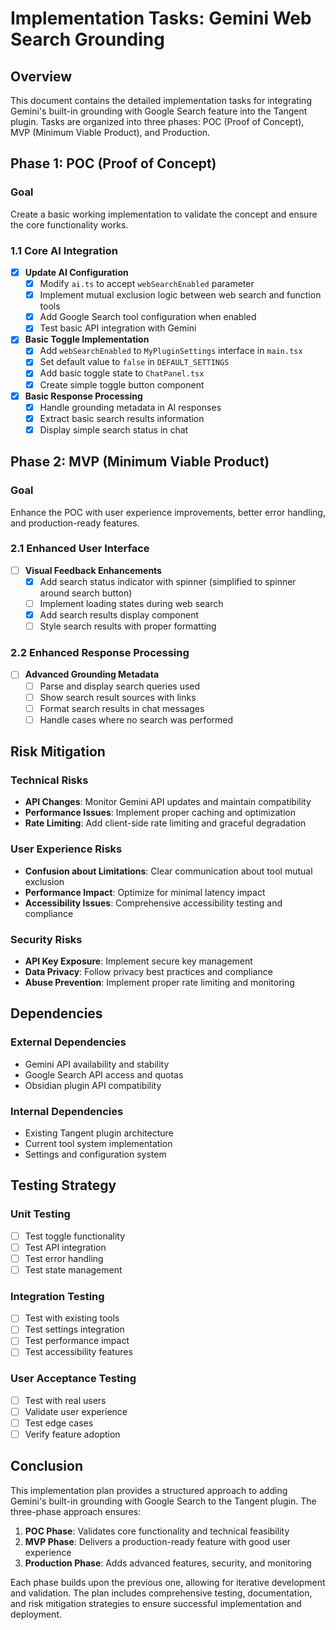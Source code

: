 # Implementation Tasks: Gemini Web Search Grounding

## Overview
This document contains the detailed implementation tasks for integrating Gemini's built-in grounding with Google Search feature into the Tangent plugin. Tasks are organized into three phases: POC (Proof of Concept), MVP (Minimum Viable Product), and Production.

## Phase 1: POC (Proof of Concept)

### Goal
Create a basic working implementation to validate the concept and ensure the core functionality works.

### 1.1 Core AI Integration
- [X] **Update AI Configuration**
  - [X] Modify `ai.ts` to accept `webSearchEnabled` parameter
  - [X] Implement mutual exclusion logic between web search and function tools
  - [X] Add Google Search tool configuration when enabled
  - [X] Test basic API integration with Gemini

- [X] **Basic Toggle Implementation**
  - [X] Add `webSearchEnabled` to `MyPluginSettings` interface in `main.tsx`
  - [X] Set default value to `false` in `DEFAULT_SETTINGS`
  - [X] Add basic toggle state to `ChatPanel.tsx`
  - [X] Create simple toggle button component

- [X] **Basic Response Processing**
  - [X] Handle grounding metadata in AI responses
  - [X] Extract basic search results information
  - [X] Display simple search status in chat

## Phase 2: MVP (Minimum Viable Product)

### Goal
Enhance the POC with user experience improvements, better error handling, and production-ready features.

### 2.1 Enhanced User Interface

- [ ] **Visual Feedback Enhancements**
  - [X] Add search status indicator with spinner (simplified to spinner around search button)
  - [ ] Implement loading states during web search
  - [X] Add search results display component
  - [ ] Style search results with proper formatting

### 2.2 Enhanced Response Processing
- [ ] **Advanced Grounding Metadata**
  - [ ] Parse and display search queries used
  - [ ] Show search result sources with links
  - [ ] Format search results in chat messages
  - [ ] Handle cases where no search was performed

## Risk Mitigation

### Technical Risks
- **API Changes**: Monitor Gemini API updates and maintain compatibility
- **Performance Issues**: Implement proper caching and optimization
- **Rate Limiting**: Add client-side rate limiting and graceful degradation

### User Experience Risks
- **Confusion about Limitations**: Clear communication about tool mutual exclusion
- **Performance Impact**: Optimize for minimal latency impact
- **Accessibility Issues**: Comprehensive accessibility testing and compliance

### Security Risks
- **API Key Exposure**: Implement secure key management
- **Data Privacy**: Follow privacy best practices and compliance
- **Abuse Prevention**: Implement proper rate limiting and monitoring

## Dependencies

### External Dependencies
- Gemini API availability and stability
- Google Search API access and quotas
- Obsidian plugin API compatibility

### Internal Dependencies
- Existing Tangent plugin architecture
- Current tool system implementation
- Settings and configuration system

## Testing Strategy

### Unit Testing
- [ ] Test toggle functionality
- [ ] Test API integration
- [ ] Test error handling
- [ ] Test state management

### Integration Testing
- [ ] Test with existing tools
- [ ] Test settings integration
- [ ] Test performance impact
- [ ] Test accessibility features

### User Acceptance Testing
- [ ] Test with real users
- [ ] Validate user experience
- [ ] Test edge cases
- [ ] Verify feature adoption

## Conclusion

This implementation plan provides a structured approach to adding Gemini's built-in grounding with Google Search to the Tangent plugin. The three-phase approach ensures:

1. **POC Phase**: Validates core functionality and technical feasibility
2. **MVP Phase**: Delivers a production-ready feature with good user experience
3. **Production Phase**: Adds advanced features, security, and monitoring

Each phase builds upon the previous one, allowing for iterative development and validation. The plan includes comprehensive testing, documentation, and risk mitigation strategies to ensure successful implementation and deployment. 